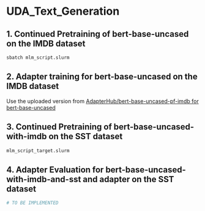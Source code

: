# UDA_Text_Generation

## 1. Continued Pretraining of bert-base-uncased on the IMDB dataset

```bash
sbatch mlm_script.slurm
```

## 2. Adapter training for bert-base-uncased on the IMDB dataset

Use the uploaded version from [AdapterHub/bert-base-uncased-pf-imdb for bert-base-uncased](https://huggingface.co/AdapterHub/bert-base-uncased-pf-imdb)

## 3. Continued Pretraining of bert-base-uncased-with-imdb on the SST dataset

```bash
mlm_script_target.slurm
```

## 4. Adapter Evaluation for bert-base-uncased-with-imdb-and-sst and adapter on the SST dataset

```python
# TO BE IMPLEMENTED
```
